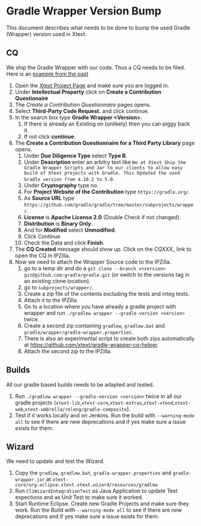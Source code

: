# Gradle Wrapper Version Bump

This document describes what needs to be done to bump the used Gradle (Wrapper) version used in Xtext.

## CQ

We ship the Gradle Wrapper with our code. Thus a CQ needs to be filed. Here is an [example from the past](https://dev.eclipse.org/ipzilla/show_bug.cgi?id=18944)

1. Open the [Xtext Project Page](https://projects.eclipse.org/projects/modeling.tmf.xtext/) and make sure you are logged in.
1. Under __Intellectual Property__ click on __Create a Contribution Questionaire__
1. The _Create a Contribution Questionnaire_ pages opens.
1. Select __Third-Party Code Request.__ and click continue.
1. In the search box type __Gradle Wrapper \<Version>__.
   1. If there is already an Existing on (unlikely) then you can piggy back it.
   2. If not click __continue__.
1. The __Create a Contribution Questionnaire for a Third Party Library__ page opens.
   1. Under __Due Diligence Type__ select __Type B__.
   1. Under __Description__ enter an arbitry text like `We at Xtext Ship the Gradle Wrapper Scripts and Jar to our clients to allow easy build of Xtext projects with Gradle. This Updated the used Gradle version from 4.10.2 to 5.0`.
   1. Under __Cryptography__ type no.
   1. For __Project Website of the Contribution__ type `https://gradle.org/`.
   1. As __Source URL__ type `https://github.com/gradle/gradle/tree/master/subprojects/wrapper`.
   1. __License__  is __Apache License 2.0__ (Double Check if not changed).
   1. __Distribution__ is __Binary Only__.
   1. And for __Modified__ select __Unmodified__.
   1. Click Continue
   1. Check the Data and click __Finish__.
1. The __CQ Created__ message should show up. Click on the _CQXXX__ link to open the CQ in IPZilla.
1. Now we need to attach the Wrapper Source code to the IPZilla.
   1. go to a temp dir and do a `git clone --branch v<version> git@github.com:gradle/gradle.git` (or switch to the versions tag in an existing clone location).
   1. go to `subprojects/wrapper/`.
   1. Create a zip file of the contents excluding the tests and integ tests.
   1. Attach it to the IPZilla.
   1. Go to a location where you have already a gradle project with wrapper and run `./gradlew wrapper --gradle-version <version>` twice.
   1. Create a second zip containing `gradlew`, `gradlew.bat` and `gradle/wrapper/gradle-wrapper.properties`.
   1. There is also an experimental script to create both zips automatically at https://github.com/xtext/gradle-wrapper-cq-helper.
   1. Attach the second zip to the IPZilla.

## Builds

All our gradle based builds needs to be adapted and tested.

1. Run `./gradlew wrapper --gradle-version <version>` twice in all our gradle projects (`xtext-lib`,`xtext-core`,`xtext-extras`,`xtext-xtend`,`xtext-web`,`xtext-umbrella/releng/gradle-composite`).
1. Test if it works locally and on Jenkins. Run the build with `--warning-mode all` to see if there are new deprecations and if yes make sure a issue exists for them.

## Wizard

We need to update and test the Wizard.

1. Copy the `gradlew`, `gradlew.bat`, `gradle-wrapper.properties` and `gradle-wrapper.jar` at `xtext-core/org.eclipse.xtext.xtext.wizard/resources/gradlew`
1. Run `CliWizardIntegrationTest` as Java Application to update Test expections and as Unit Test to make sure it worked.
1. Start Runtime Eclipse. Create new Gradle Projects and make sure they work. Run the Build with `--warning-mode all` to see if there are new deprecations and if yes make sure a issue exists for them.
